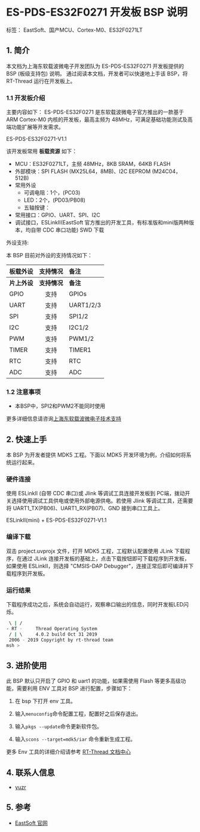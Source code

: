 # ES-PDS-ES32F0271 开发板 BSP 说明
标签： EastSoft、国产MCU、Cortex-M0、ES32F0271LT

## 1. 简介

本文档为上海东软载波微电子开发团队为 ES-PDS-ES32F0271 开发板提供的 BSP (板级支持包) 说明。
通过阅读本文档，开发者可以快速地上手该 BSP，将 RT-Thread 运行在开发板上。

### 1.1  开发板介绍

主要内容如下：
ES-PDS-ES32F0271 是东软载波微电子官方推出的一款基于 ARM Cortex-M0 内核的开发板，最高主频为 48MHz，可满足基础功能测试及高端功能扩展等开发需求。

ES-PDS-ES32F0271-V1.1

该开发板常用 **板载资源** 如下：

- MCU：ES32F0271LT，主频 48MHz，8KB SRAM，64KB FLASH
- 外部模块：SPI FLASH (MX25L64，8MB)、I2C EEPROM (M24C04，512B)
- 常用外设
  - 可调电阻：1个，(PC03)
  - LED：2个，(PD03/PB08)
  - 五轴按键：
- 常用接口：GPIO、UART、SPI、I2C
- 调试接口，ESLinkⅡ(EastSoft 官方推出的开发工具，有标准版和mini版两种版本，均自带 CDC 串口功能) SWD 下载

外设支持:

本 BSP 目前对外设的支持情况如下：

| **板载外设**      | **支持情况** | **备注**                            |
| :---------------- | :----------: | :------------------------------------|
| **片上外设**      | **支持情况** | **备注**                            |
| GPIO              |     支持     | GPIOs                                |
| UART              |     支持     | UART1/2/3                            |
| SPI               |     支持     | SPI1/2                               |
| I2C               |     支持     | I2C1/2                               |
| PWM               |     支持     | PWM1/2                               |
| TIMER             |     支持     | TIMER1                               |
| RTC               |     支持     | RTC                                  |
| ADC               |     支持     | ADC                                  |

### 1.2  注意事项

- 本BSP中，SPI2和PWM2不能同时使用

更多详细信息请咨询[上海东软载波微电子技术支持](http://www.essemi.com/)

## 2. 快速上手

本 BSP 为开发者提供 MDK5 工程。下面以 MDK5 开发环境为例，介绍如何将系统运行起来。

### 硬件连接

使用 ESLinkⅡ (自带 CDC 串口)或 Jlink 等调试工具连接开发板到 PC端，拨动开关选择使用调试工具供电或使用外部电源供电。若使用 Jlink 等调试工具，还需要将 UART1_TX(PB06)、UART1_RX(PB07)、GND 接到串口工具上。

ESLinkⅡ(mini) + ES-PDS-ES32F0271-V1.1

### 编译下载

双击 project.uvprojx 文件，打开 MDK5 工程，工程默认配置使用 JLink 下载程序，在通过 JLink 连接开发板的基础上，点击下载按钮即可下载程序到开发板，如果使用 ESLinkⅡ，则选择 "CMSIS-DAP Debugger"，连接正常后即可编译并下载程序到开发板。

### 运行结果

下载程序成功之后，系统会自动运行，观察串口输出的信息，同时开发板LED闪烁。

```bash
 \ | /
- RT -     Thread Operating System
 / | \     4.0.2 build Oct 31 2019
 2006 - 2019 Copyright by rt-thread team
msh >
```
## 3. 进阶使用

此 BSP 默认只开启了 GPIO 和 uart1 的功能，如果需使用 Flash 等更多高级功能，需要利用 ENV 工具对 BSP 进行配置，步骤如下：

1. 在 bsp 下打开 env 工具。

2. 输入`menuconfig`命令配置工程，配置好之后保存退出。

3. 输入`pkgs --update`命令更新软件包。

4. 输入`scons --target=mdk5/iar` 命令重新生成工程。

更多 Env 工具的详细介绍请参考 [RT-Thread 文档中心](https://www.rt-thread.org/document/site/)

## 4. 联系人信息

- [yuzr](https://github.com/essemi-yuzr)

## 5. 参考

- [ EastSoft 官网](http://www.essemi.com)

